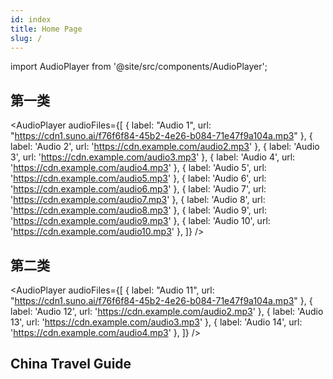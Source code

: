 ```yaml
---
id: index
title: Home Page
slug: /
---
```




import AudioPlayer from '@site/src/components/AudioPlayer';

## 第一类

<AudioPlayer
  audioFiles={[
    { label: "Audio 1", url: "https://cdn1.suno.ai/f76f6f84-45b2-4e26-b084-71e47f9a104a.mp3" },
    { label: 'Audio 2', url: 'https://cdn.example.com/audio2.mp3' },
    { label: 'Audio 3', url: 'https://cdn.example.com/audio3.mp3' },
    { label: 'Audio 4', url: 'https://cdn.example.com/audio4.mp3' },
    { label: 'Audio 5', url: 'https://cdn.example.com/audio5.mp3' },
    { label: 'Audio 6', url: 'https://cdn.example.com/audio6.mp3' },
    { label: 'Audio 7', url: 'https://cdn.example.com/audio7.mp3' },
    { label: 'Audio 8', url: 'https://cdn.example.com/audio8.mp3' },
    { label: 'Audio 9', url: 'https://cdn.example.com/audio9.mp3' },
    { label: 'Audio 10', url: 'https://cdn.example.com/audio10.mp3' },
  ]}
/>

## 第二类

<AudioPlayer
  audioFiles={[
    { label: "Audio 11", url: "https://cdn1.suno.ai/f76f6f84-45b2-4e26-b084-71e47f9a104a.mp3" },
    { label: 'Audio 12', url: 'https://cdn.example.com/audio2.mp3' },
    { label: 'Audio 13', url: 'https://cdn.example.com/audio3.mp3' },
    { label: 'Audio 14', url: 'https://cdn.example.com/audio4.mp3' },
  ]}
/>
## China Travel Guide
